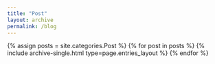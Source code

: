 ```yaml
---
title: "Post"
layout: archive
permalink: /blog
---
```



{% assign posts = site.categories.Post %}
{% for post in posts %} {% include archive-single.html type=page.entries_layout %} {% endfor %}

